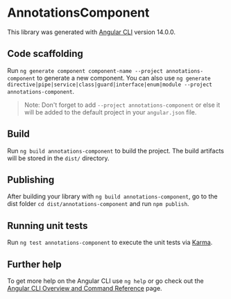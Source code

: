# AnnotationsComponent

This library was generated with [Angular CLI](https://github.com/angular/angular-cli) version 14.0.0.

## Code scaffolding

Run `ng generate component component-name --project annotations-component` to generate a new component. You can also use `ng generate directive|pipe|service|class|guard|interface|enum|module --project annotations-component`.
> Note: Don't forget to add `--project annotations-component` or else it will be added to the default project in your `angular.json` file. 

## Build

Run `ng build annotations-component` to build the project. The build artifacts will be stored in the `dist/` directory.

## Publishing

After building your library with `ng build annotations-component`, go to the dist folder `cd dist/annotations-component` and run `npm publish`.

## Running unit tests

Run `ng test annotations-component` to execute the unit tests via [Karma](https://karma-runner.github.io).

## Further help

To get more help on the Angular CLI use `ng help` or go check out the [Angular CLI Overview and Command Reference](https://angular.io/cli) page.

